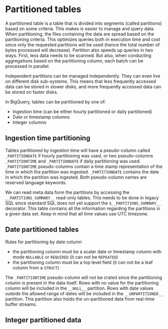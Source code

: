 # Partitioned tables

A partitioned table is a table that is divided into segments (called partitions) based on some criteria. This makes is easier to manage and query data. When partitioning, the files containing the data are spread based on the partitioning criteria. This optimizes queries both in execution time and cost since only the requested partitions will be used (hence the total number of bytes processed will decrease). Partition also speeds up queries in two ways. First, less data needs to be scanned. But also, when conducting aggregations based on the partitioning column, each batch can be processed in parallel.

Independent partitions can be managed independently. They can even live on different disk sub-systems. This means that less frequently accessed data can be stored in slower disks, and more frequently accessed data can be stored on faster disks.

In BigQuery, tables can be partitioned by one of:

- Ingestion time (can be either hourly partitioned or daily partitioned)
- Date or timestamp columns
- Integer columns

## Ingestion time partitioning

Tables partitioned by ingestion time will have a pseudo-column called `_PARTITIONDATE` if hourly partitioning was used, or two pseudo-columns `_PARTITIONTIME` and `_PARTITIONDATE` if daily partitioning was used. `_PARTITIONTIME` pseudo-columns contain a time stamp representation of the time in which the partition was ingested. `_PARTITIONDATE` contains the date in which the partition was ingested. Both pseudo-column names are reserved language keywords.

We can read meta data form the partitions by accessing the `__PARTITIONS_SUMMARY__` read-only tables. This needs to be done in legacy SQL since standard SQL does not yet support the `$__PARTITIONS_SUMMARY__` decorator. This table contains all the information regarding the partitions in a given data set. Keep in mind that all time values use UTC timezone.

## Date partitioned tables

Rules for partitioning by date column

- the partitioning column must be a scalar date or timestamp column with mode `NULLABLE` or `REQUIRED` (it can not be `REPEATED`)
- the partitioning column must be a top level field (it can not be a leaf column from a `STRUCT`)

The `_PARTITIONTIME` pseudo-column will not be crated since the partitioning column is present in the data itself. Rows with no value for the partitioning column will be included in the `__NULL__` partition. Rows with date values outside the allowed range of dates will be included in the `__UNPARTITIONED__` partition. This partition also holds the un-partitioned data from real-time buffer streams.

## Integer partitioned data

